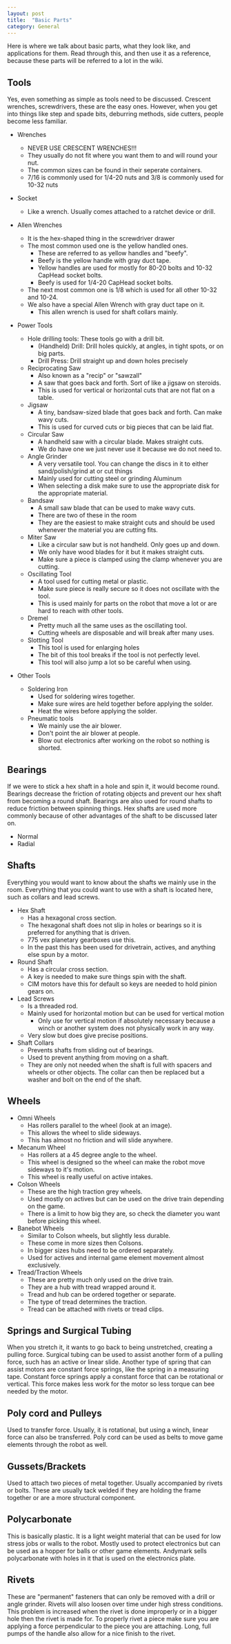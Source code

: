 ```yaml
---
layout: post
title:  "Basic Parts"
category: General
---
```

Here is where we talk about basic parts, what they look like, and applications for them. Read through this, and then use it as a reference, because these parts will be referred to a lot in the wiki.

## Tools
Yes, even something as simple as tools need to be discussed. Crescent wrenches, screwdrivers, these are the easy ones. However, when you get into things like step and spade bits, deburring methods, side cutters, people become less familiar.
* Wrenches
    * NEVER USE CRESCENT WRENCHES!!!
    * They usually do not fit where you want them to and will round your nut.
    * The common sizes can be found in their seperate containers. 
    * 7/16 is commonly used for 1/4-20 nuts and 3/8 is commonly used for 10-32 nuts
* Socket
    * Like a wrench. Usually comes attached to a ratchet device or drill.
* Allen Wrenches 
    * It is the hex-shaped thing in the screwdriver drawer
    * The most common used one is the yellow handled ones. 
        * These are referred to as yellow handles and "beefy".
        * Beefy is the yellow handle with gray duct tape.
        * Yellow handles are used for mostly for 80-20 bolts and 10-32 CapHead socket bolts. 
        * Beefy is used for 1/4-20 CapHead socket bolts.
    * The next most common one is 1/8 which is used for all other 10-32 and 10-24.
    * We also have a special Allen Wrench with gray duct tape on it. 
        * This allen wrench is used for shaft collars mainly.

* Power Tools
    * Hole drilling tools: These tools go with a drill bit.
      * (Handheld) Drill: Drill holes quickly, at angles, in tight spots, or on big parts.
      * Drill Press: Drill straight up and down holes precisely
    * Reciprocating Saw 
      * Also known as a "recip" or "sawzall"
      * A saw that goes back and forth. Sort of like a jigsaw on steroids.
      * This is used for vertical or horizontal cuts that are not flat on a table.
    * Jigsaw
      * A tiny, bandsaw-sized blade that goes back and forth. Can make wavy cuts.
      * This is used for curved cuts or big pieces that can be laid flat. 
    * Circular Saw
      * A handheld saw with a circular blade. Makes straight cuts.
      * We do have one we just never use it because we do not need to. 
    * Angle Grinder
      * A very versatile tool. You can change the discs in it to either sand/polish/grind at or cut things
      * Mainly used for cutting steel or grinding Aluminum
      * When selecting a disk make sure to use the appropriate disk for the appropriate material.
    * Bandsaw
      * A small saw blade that can be used to make wavy cuts.
      * There are two of these in the room
      * They are the easiest to make straight cuts and should be used whenever the material you are cutting fits. 
    * Miter Saw
      * Like a circular saw but is not handheld. Only goes up and down.
      * We only have wood blades for it but it makes straight cuts.
      * Make sure a piece is clamped using the clamp whenever you are cutting.
    * Oscillating Tool
      * A tool used for cutting metal or plastic.
      * Make sure piece is really secure so it does not oscillate with the tool.
      * This is used mainly for parts on the robot that move a lot or are hard to reach with other tools. 
    * Dremel
      * Pretty much all the same uses as the oscillating tool.
      * Cutting wheels are disposable and will break after many uses. 
    * Slotting Tool
      * This tool is used for enlarging holes
      * The bit of this tool breaks if the tool is not perfectly level.
      * This tool will also jump a lot so be careful when using. 
* Other Tools
    * Soldering Iron
        * Used for soldering wires together.
        * Make sure wires are held together before applying the solder.
        * Heat the wires before applying the solder. 
    * Pneumatic tools
        * We mainly use the air blower.
        * Don't point the air blower at people.
        * Blow out electronics after working on the robot so nothing is shorted. 

## Bearings
If we were to stick a hex shaft in a hole and spin it, it would become round. Bearings decrease the friction of rotating objects and prevent our hex shaft from becoming a round shaft. Bearings are also used for round shafts to reduce friction between spinning things. Hex shafts are used more commonly because of other advantages of the shaft to be discussed later on. 
* Normal
* Radial

## Shafts
Everything you would want to know about the shafts we mainly use in the room. Everything that you could want to use with a shaft is located here, such as collars and lead screws.
* Hex Shaft
    * Has a hexagonal cross section.
    * The hexagonal shaft does not slip in holes or bearings so it is preferred for anything that is driven. 
    * 775 vex planetary gearboxes use this.
    * In the past this has been used for drivetrain, actives, and anything else spun by a motor.
* Round Shaft
    * Has a circular cross section.
    * A key is needed to make sure things spin with the shaft.
    * CIM motors have this for default so keys are needed to hold pinion gears on. 
* Lead Screws
    * Is a threaded rod.
    * Mainly used for horizontal motion but can be used for vertical motion
        * Only use for vertical motion if absolutely necessary because a winch or another system does not physically work in any way. 
    * Very slow but does give precise positions.
* Shaft Collars
    * Prevents shafts from sliding out of bearings.
    * Used to prevent anything from moving on a shaft.
    * They are only not needed when the shaft is full with spacers and wheels or other objects. The collar can then be replaced but a washer and bolt on the end of the shaft.

## Wheels
* Omni Wheels
    * Has rollers parallel to the wheel (look at an image).
    * This allows the wheel to slide sideways.
    * This has almost no friction and will slide anywhere. 
* Mecanum Wheel
    * Has rollers at a 45 degree angle to the wheel.
    * This wheel is designed so the wheel can make the robot move sideways to it's motion. 
    * This wheel is really useful on active intakes.
* Colson Wheels
    * These are the high traction grey wheels.
    * Used mostly on actives but can be used on the drive train depending on the game.
    * There is a limit to how big they are, so check the diameter you want before picking this wheel.
* Banebot Wheels
    * Similar to Colson wheels, but slightly less durable. 
    * These come in more sizes then Colsons. 
    * In bigger sizes hubs need to be ordered separately.
    * Used for actives and internal game element movement almost exclusively.
* Tread/Traction Wheels
    * These are pretty much only used on the drive train.
    * They are a hub with tread wrapped around it.
    * Tread and hub can be ordered together or separate. 
    * The type of tread determines the traction.
    * Tread can be attached with rivets or tread clips.
    

## Springs and Surgical Tubing
When you stretch it, it wants to go back to being unstretched, creating a pulling force. Surgical tubing can be used to assist another form of a pulling force, such has an active or linear slide. Another type of spring that can assist motors are constant force springs, like the spring in a measuring tape. Constant force springs apply a constant force that can be rotational or vertical. This force makes less work for the motor so less torque can bee needed by the motor. 

## Poly cord and Pulleys
Used to transfer force. Usually, it is rotational, but using a winch, linear force can also be transferred. Poly cord can be used as belts to move game elements through the robot as well. 

## Gussets/Brackets
Used to attach two pieces of metal together. Usually accompanied by rivets or bolts. These are usually tack welded if they are holding the frame together or are a more structural component. 

## Polycarbonate
This is basically plastic. It is a light weight material that can be used for low stress jobs or walls to the robot. Mostly used to protect electronics but can be used as a hopper for balls or other game elements. Andymark sells polycarbonate with holes in it that is used on the electronics plate. 

## Rivets
These are "permanent" fasteners that can only be removed with a drill or angle grinder. Rivets will also loosen over time under high stress conditions. This problem is increased when the rivet is done improperly or in a bigger hole then the rivet is made for. To properly rivet a piece make sure you are applying a force perpendicular to the piece you are attaching. Long, full pumps of the handle also allow for a nice finish to the rivet. 




